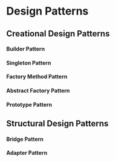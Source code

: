 # Design Patterns

## Creational Design Patterns
#### Builder Pattern
#### Singleton Pattern
#### Factory Method Pattern
#### Abstract Factory Pattern
#### Prototype Pattern

## Structural Design Patterns
#### Bridge Pattern
#### Adapter Pattern
